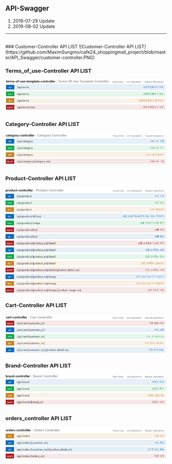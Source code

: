 API-Swagger 
---
1. 2019-07-29 Update
2. 2019-08-02 Update
---
<br/>
### Customer-Controller API LIST  
![Customer-Controller API LIST](https://github.com/MaximSungmo/cafe24_shoppingmall_project/blob/master/API_Swagger/customer-controller.PNG)
<br/>

### Terms_of_use-Controller API LIST  
![Terms_of_use-Controller API LIST](https://github.com/MaximSungmo/cafe24_shoppingmall_project/blob/master/API_Swagger/terms_of_use-controller.PNG)
<br/>

### Category-Controller API LIST  
![Category-Controller API LIST](https://github.com/MaximSungmo/cafe24_shoppingmall_project/blob/master/API_Swagger/category-controller.PNG)
<br/>

### Product-Controller API LIST  
![Product-Controller API LIST](https://github.com/MaximSungmo/cafe24_shoppingmall_project/blob/master/API_Swagger/product-controller.PNG)
<br/>

### Cart-Controller API LIST  
![Cart-Controller API LIST](https://github.com/MaximSungmo/cafe24_shoppingmall_project/blob/master/API_Swagger/cart-controller.PNG)
<br/>

### Brand-Controller API LIST  
![Brand-Controller API LIST](https://github.com/MaximSungmo/cafe24_shoppingmall_project/blob/master/API_Swagger/brand-controller.PNG)
<br/> 

### orders_controller API LIST  
![orders_controller API LIST](https://github.com/MaximSungmo/cafe24_shoppingmall_project/blob/master/API_Swagger/orders_controller.PNG)
<br/> 
